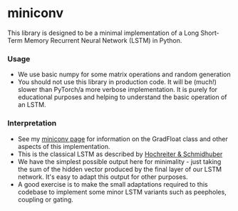 # miniconv

This library is designed to be a minimal implementation of a Long Short-Term
Memory Recurrent Neural Network (LSTM) in Python.

### Usage

- We use basic numpy for some matrix operations and random generation
- You should not use this library in production code. It will be (much!) slower
  than PyTorch/a more verbose implementation. It is purely for educational
  purposes and helping to understand the basic operation of an LSTM.

### Interpretation

- See my [miniconv page](https://github.com/HNx1/miniconv) for information on
  the GradFloat class and other aspects of this implementation.
- This is the classical LSTM as described by
  [Hochreiter & Schmidhuber](https://gwern.net/docs/ai/nn/rnn/1997-hochreiter.pdf)
- We have the simplest possible output here for minimality - just taking the sum
  of the hidden vector produced by the final layer of our LSTM network. It's
  easy to adapt this output for other purposes.
- A good exercise is to make the small adaptations required to this codebase to
  implement some minor LSTM variants such as peepholes, coupling or gating.
